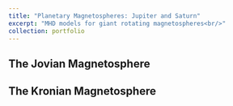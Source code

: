```yaml
---
title: "Planetary Magnetospheres: Jupiter and Saturn"
excerpt: "MHD models for giant rotating magnetospheres<br/>"
collection: portfolio
---
```


## The Jovian Magnetosphere

## The Kronian Magnetosphere
